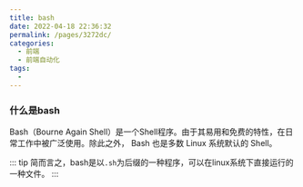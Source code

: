 ```yaml
---
title: bash
date: 2022-04-18 22:36:32
permalink: /pages/3272dc/
categories:
  - 前端
  - 前端自动化
tags:
  - 
---
```

### 什么是bash
Bash（Bourne Again Shell）是一个Shell程序。由于其易用和免费的特性，在日常工作中被广泛使用。除此之外， Bash 也是多数 Linux 系统默认的 Shell。

::: tip 
简而言之，bash是以`.sh`为后缀的一种程序，可以在linux系统下直接运行的一种文件。
:::

